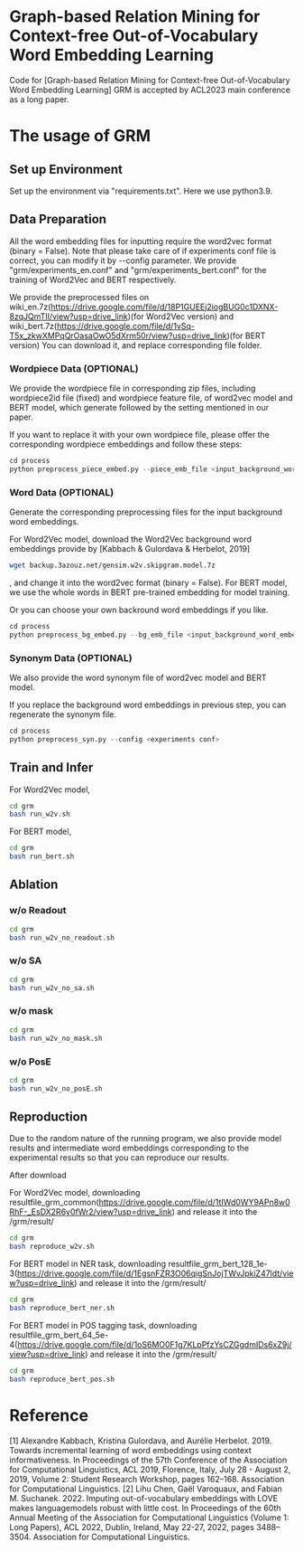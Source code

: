 # Graph-based Relation Mining for Context-free Out-of-Vocabulary Word Embedding Learning
Code for [Graph-based Relation Mining for Context-free Out-of-Vocabulary Word Embedding Learning]
GRM is accepted by ACL2023 main conference as a long paper.


# The usage of GRM

## Set up Environment
Set up the environment via "requirements.txt". Here we use python3.9. 

## Data Preparation
All the word embedding files for inputting require the word2vec format (binary = False).
Note that please take care of if experiments conf file is correct, you can modify it by --config parameter.
We provide "grm/experiments_en.conf" and "grm/experiments_bert.conf" for the training of Word2Vec and BERT respectively.

We provide the preprocessed files on wiki_en.7z(https://drive.google.com/file/d/18P1GUEEj2iogBUG0c1DXNX-8zqJQmTlI/view?usp=drive_link)(for Word2Vec version) and wiki_bert.7z(https://drive.google.com/file/d/1vSq-T5x_zkwXMPqQrOasaOwO5dXrm50r/view?usp=drive_link)(for BERT version)
You can download it, and replace corresponding file folder.

### Wordpiece Data (OPTIONAL)
We provide the wordpiece file in corresponding zip files, including wordpiece2id file (fixed) and wordpiece feature file, of word2vec model and BERT model, which generate followed by the setting mentioned in our paper.

If you want to replace it with your own wordpiece file, please offer the corresponding wordpiece embeddings and follow these steps:
```python
cd process
python preprocess_piece_embed.py --piece_emb_file <input_background_word_embeddings> --config <experiments conf>
```

### Word Data (OPTIONAL)
Generate the corresponding preprocessing files for the input background word embeddings.

For Word2Vec model, download the Word2Vec background word embeddings provide by [Kabbach & Gulordava & Herbelot, 2019]
```bash
wget backup.3azouz.net/gensim.w2v.skipgram.model.7z
```
, and change it into the word2vec format (binary = False).
For BERT model, we use the whole words in BERT pre-trained embedding for model training.

Or you can choose your own backround word embeddings if you like.
```python
cd process
python preprocess_bg_embed.py --bg_emb_file <input_background_word_embeddings> --config <experiments conf>
```

### Synonym Data (OPTIONAL)
We also provide the word synonym file of word2vec model and BERT model.

If you replace the background word embeddings in previous step, you can regenerate the synonym file.
```python
cd process
python preprocess_syn.py --config <experiments conf>
```

## Train and Infer

For Word2Vec model,
```bash
cd grm
bash run_w2v.sh
```

For BERT model,
```bash
cd grm
bash run_bert.sh
```

## Ablation
### w/o Readout
```bash
cd grm
bash run_w2v_no_readout.sh
```
### w/o SA
```bash
cd grm
bash run_w2v_no_sa.sh
```
### w/o mask
```bash
cd grm
bash run_w2v_no_mask.sh
```
### w/o PosE
```bash
cd grm
bash run_w2v_no_posE.sh
```

## Reproduction
Due to the random nature of the running program, we also provide model results and intermediate word embeddings corresponding to the experimental results so that you can reproduce our results.

After download 

For Word2Vec model, downloading resultfile_grm_common(https://drive.google.com/file/d/1tIWd0WY9APn8w0RhF-_EsDX2R6y0fWr2/view?usp=drive_link) and release it into the /grm/result/
```bash
cd grm
bash reproduce_w2v.sh
```

For BERT model in NER task, downloading resultfile_grm_bert_128_1e-3(https://drive.google.com/file/d/1EgsnFZR3O06qigSnJojTWvJpkiZ47ldt/view?usp=drive_link) and release it into the /grm/result/
```bash
cd grm
bash reproduce_bert_ner.sh
```

For BERT model in POS tagging task, downloading resultfile_grm_bert_64_5e-4(https://drive.google.com/file/d/1oS6MO0F1g7KLpPfzYsCZGgdmIDs6xZ9j/view?usp=drive_link) and release it into the /grm/result/
```bash
cd grm
bash reproduce_bert_pos.sh
```


# Reference
[1] Alexandre Kabbach, Kristina Gulordava, and Aurélie Herbelot. 2019. Towards incremental learning of word embeddings using context informativeness. In Proceedings of the 57th Conference of the Association for Computational Linguistics, ACL 2019, Florence, Italy, July 28 - August 2, 2019, Volume 2: Student Research Workshop, pages 162–168. Association for Computational Linguistics.
[2] Lihu Chen, Gaël Varoquaux, and Fabian M. Suchanek. 2022. Imputing out-of-vocabulary embeddings with LOVE makes languagemodels robust with little cost. In Proceedings of the 60th Annual Meeting of the Association for Computational Linguistics (Volume 1: Long Papers), ACL 2022, Dublin, Ireland, May 22-27, 2022, pages 3488–3504. Association for Computational Linguistics.